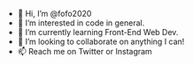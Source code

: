 - 👋 Hi, I’m @fofo2020
- 👀 I’m interested in code in general.
- 🌱 I’m currently learning Front-End Web Dev.
- 💞️ I’m looking to collaborate on anything I can!
- 📫 Reach me on Twitter or Instagram

<!---
fofo2020/fofo2020 is a ✨ special ✨ repository because its `README.md` (this file) appears on your GitHub profile.
You can click the Preview link to take a look at your changes.
--->
